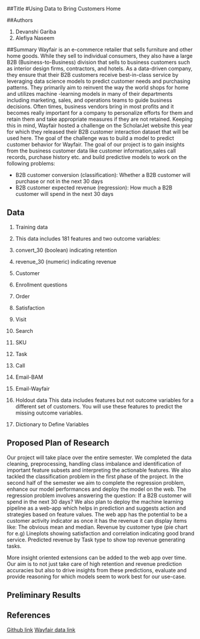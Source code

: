 ##Title
#Using Data to Bring Customers Home

##Authors
1. Devanshi Gariba
2. Alefiya Naseem

##Summary
Wayfair is an e-commerce retailer that sells furniture and other home goods. While they sell to individual consumers, they also have a large B2B (Business-to-Business) division that sells to business customers such as interior design firms, contractors, and hotels.
As a data-driven company, they ensure that their B2B customers receive best-in-class service by leveraging data science models to predict customer needs and purchasing patterns. They primarily aim to reinvent the way the world shops for home and utilizes machine -learning models in many of their departments including marketing, sales, and operations teams to guide business decisions. Often times, business vendors bring in most profits and it becomes really important for a company to personalize efforts for them and retain them and take appropriate measures if they are not retained.
Keeping this in mind, Wayfair hosted a challenge on the ScholarJet website this year for which they released their B2B customer interaction dataset that will be used here. The goal of the challenge was to build a model to predict customer behavior for Wayfair. The goal of our project is to gain insights from the business customer data like customer information,sales call records, purchase history etc. and build predictive models to work on the following problems: 

* B2B customer conversion (classification): Whether a B2B customer will purchase or not in the next 30 days
* B2B customer expected revenue (regression): How much a B2B customer will spend in the next 30 days

## Data

1. Training data 
1. This data includes 181 features and two outcome variables:
1. convert_30 (boolean) indicating retention
2. revenue_30 (numeric) indicating revenue
2. Customer
3. Enrollment questions
4. Order
5. Satisfaction
6. Visit
7. Search
8. SKU
9. Task
10. Call
11. Email-BAM
12. Email-Wayfair

2. Holdout data
This data includes features but not outcome variables for a different set of customers. You will use these features to predict the missing outcome variables.
3. Dictionary to Define Variables

## Proposed Plan of Research
Our project will take place over the entire semester. We completed the data cleaning, preprocessing, handling class imbalance and identification of important feature subsets and interpreting the actionable features. We also tackled the classification problem in the first phase of the project. 
In the second half of the semester we aim to complete the regression problem, enhance our model performances and deploy the model on the web. 
The regression problem involves answering the question: If a B2B customer will spend in the next 30 days? We also plan to deploy the machine learning pipeline as a web-app which helps in prediction and suggests action and strategies based on feature values. The web app has the potential to be a customer activity indicator as once it has the revenue it can display items like: 
The obvious mean and median.
Revenue by customer type (pie chart for e.g)
Lineplots showing satisfaction and correlation indicating good brand service.
Predicted revenue by Task type to show top revenue generating tasks.

More insight oriented extensions can be added to the web app over time. Our aim is to not just take care of high retention and revenue prediction accuracies but also to drive insights from these predictions, evaluate and provide reasoning for which models seem to work best for our use-case. 

## Preliminary Results



## References

[Github link](https://github.com/alefiya-naseem/CustomerRetention-Revenue)
[Wayfair data link](https://app.scholarjet.com/challenges/wayfairdata)

